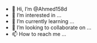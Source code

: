 - 👋 Hi, I’m @Ahmed158d
- 👀 I’m interested in ...
- 🌱 I’m currently learning ...
- 💞️ I’m looking to collaborate on ...
- 📫 How to reach me ...

<!---
Ahmed158d/Ahmed158d is a ✨ special ✨ repository because its `README.md` (this file) appears on your GitHub profile.
You can click the Preview link to take a look at your changes.
--->
